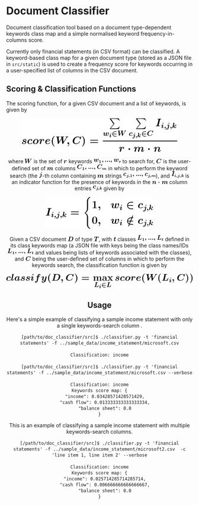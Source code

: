 Document Classifier
===================

Document classification tool based on a document type-dependent keywords class map and a simple normalised keyword frequency-in-columns score.

Currently only financial statements (in CSV format) can be classified. A keyword-based class map for a given document type (stored as a JSON file in `src/static`) is used to create a frequency score for keywords occurring in a user-specified list of columns in the CSV document.

Scoring & Classification Functions
----------------------------------

The scoring function, for a given CSV document and a list of keywords, is given by

<div style="text-align:center"><img src="src/static/scoring_formula_indented.gif" alt="Scoring formula"/>

where ![](src/static/w_12pt.gif) is the set of ![](src/static/r_12pt.gif) keywords ![](src/static/keywords.gif) to search for, ![](src/static/C_12pt.gif) is the user-defined set of ![](src/static/m_12pt.gif) columns ![](src/static/columns.gif) in which to perform the keyword search (the ![](src/static/j_12pt.gif)-th column containing ![](src/static/m_12pt.gif) strings ![](src/static/column_strings.gif)), and ![](src/static/indicator_function_12pt.gif) is an indicator function for the presence of keywords in the ![](src/static/nm_12pt.gif) column entries ![](src/static/c_j,k_12pt.gif) given by

<div style="text-align:center"><img src="src/static/indicator_function_indented.gif" alt="Indicator function"/>

Given a CSV document ![](src/static/D_12pt.gif) of type ![](src/static/T_12pt.gif), with ![](src/static/small_t_12pt.gif) classes ![](src/static/classes.gif) defined in its class keywords map (a JSON file with keys being the class names/IDs ![](src/static/classes.gif) and values being lists of keywords associated with the classes), and ![](src/static/C_12pt.gif) being the user-defined set of columns in which to perform the keywords search, the classification function is given by

<div style="text-align:center"><img src="src/static/classify_function_indented.gif" alt="Classification function"/>

Usage
-----

Here's a simple example of classifying a sample income statement with only a single keywords-search column .

    [path/to/doc_classifier/src]$ ./classifier.py -t 'financial statements' -f ../sample_data/income_statement/microsoft.csv

    Classification: income

    [path/to/doc_classifier/src]$ ./classifier.py -t 'financial statements' -f ../sample_data/income_statement/microsoft.csv --verbose

    Classification: income
    Keywords score map: {
        "income": 0.03428571428571429,
        "cash flow": 0.013333333333333334,
        "balance sheet": 0.0
    }

This is an example of classifying a sample income statement with multiple keywords-search columns.

    [/path/to/doc_classifier/src]$ ./classifier.py -t 'financial statements' -f ../sample_data/income_statement/microsoft2.csv  -c 'line item 1, line item 2' --verbose

    Classification: income
    Keywords score map: {
        "income": 0.025714285714285714,
        "cash flow": 0.006666666666666667,
        "balance sheet": 0.0
    }
